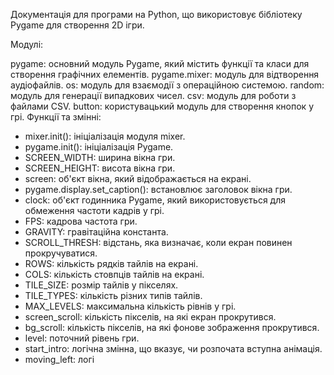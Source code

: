 Документація для програми на Python, що використовує бібліотеку Pygame для створення 2D ігри.

Модулі:

pygame: основний модуль Pygame, який містить функції та класи для створення графічних елементів.
pygame.mixer: модуль для відтворення аудіофайлів.
os: модуль для взаємодії з операційною системою.
random: модуль для генерації випадкових чисел.
csv: модуль для роботи з файлами CSV.
button: користувацький модуль для створення кнопок у грі.
Функції та змінні:

<ul><li>mixer.init(): ініціалізація модуля mixer.</li><li>pygame.init(): ініціалізація Pygame.</li><li>SCREEN_WIDTH: ширина вікна гри.</li><li>SCREEN_HEIGHT: висота вікна гри.</li><li>screen: об'єкт вікна, який відображається на екрані.</li><li>pygame.display.set_caption(): встановлює заголовок вікна гри.</li><li>clock: об'єкт годинника Pygame, який використовується для обмеження частоти кадрів у грі.</li><li>FPS: кадрова частота гри.</li><li>GRAVITY: гравітаційна константа.</li><li>SCROLL_THRESH: відстань, яка визначає, коли екран повинен прокручуватися.</li><li>ROWS: кількість рядків тайлів на екрані.</li><li>COLS: кількість стовпців тайлів на екрані.</li><li>TILE_SIZE: розмір тайлів у пікселях.</li><li>TILE_TYPES: кількість різних типів тайлів.</li><li>MAX_LEVELS: максимальна кількість рівнів у грі.</li><li>screen_scroll: кількість пікселів, на які екран прокрутився.</li><li>bg_scroll: кількість пікселів, на які фонове зображення прокрутився.</li><li>level: поточний рівень гри.</li><li>start_intro: логічна змінна, що вказує, чи розпочата вступна анімація.</li><li>moving_left: логі</li></ul>
